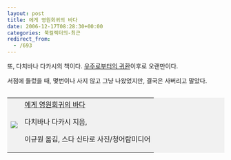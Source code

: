 ```yaml
---
layout: post
title: 에게 영원회귀의 바다
date: 2006-12-17T08:28:30+00:00
categories: 북컬렉터의-최근
redirect_from:
  - /693
---
```


또, 다치바나 다카시의 책이다. <a href="http://jinto.pe.kr/102">우주로부터의 귀환</a>이후로 오랜만이다.

서점에 들렀을 때, 몇번이나 사지 않고 그냥 나왔었지만, 결국은 사버리고 말았다.

<table align="right" bgcolor="#f1f1f1">

<tbody>

<tr>

<td><a href="http://www.aladdin.co.kr/shop/wproduct.aspx?ISBN=898972290X&amp;ttbkey=ttbjinto1216001&amp;copyPaper=1"><img src="http://image.aladdin.co.kr/coveretc/book/coveroff/898972290x_1.jpg" /></a></td>

<td align="left"><a href="http://www.aladdin.co.kr/shop/wproduct.aspx?ISBN=898972290X&amp;ttbkey=ttbjinto1216001&amp;copyPaper=1">에게 영원회귀의 바다</a>

다치바나 다카시 지음,

이규원 옮김, 스다 신타로 사진/청어람미디어</td>

</tr>

</tbody>

</table>
<div id=comments>
</div>
